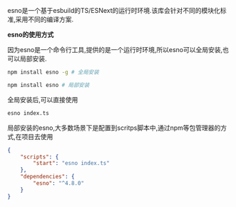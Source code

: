 esno是一个基于esbuild的TS/ESNext的运行时环境.该库会针对不同的模块化标准,采用不同的编译方案.

**esno的使用方式**

因为esno是一个命令行工具,提供的是一个运行时环境,所以esno可以全局安装,也可以局部安装.

```bash
npm install esno -g # 全局安装

npm install esno # 局部安装
```

全局安装后,可以直接使用

```bash
esno index.ts
```

局部安装的esno,大多数场景下是配置到scritps脚本中,通过npm等包管理器的方式,在项目去使用

```json
{
    "scripts": {
        "start": "esno index.ts"
    },
	"dependencies": {
		"esno": "^4.8.0"
	}
}
```
